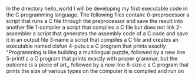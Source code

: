 In the directory hello_world I will be developing my first executable code in the C programming language. The following files contain:
0-preprocessor a script that runs a C file through the preprocessor and save the result into another file
1-compiler a script that compiles a C file but does not link
2-assembler a script that generates the assembly code of a C code and save it in an output file
3-name a script that compiles a C file and creates an executable named cisfun
4-puts.c a C program that prints exactly "Programming is like building a multilingual puzzle, followed by a new line
5-printf.c a C program that prints exactly with proper grammar, but the outcome is a piece of art,, followed by a new line
6-size.c a C program that prints the size of various types on the computer it is compiled and run on
